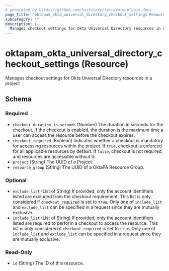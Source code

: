 ```yaml
---
# generated by https://github.com/hashicorp/terraform-plugin-docs
page_title: "oktapam_okta_universal_directory_checkout_settings Resource - terraform-provider-oktapam"
subcategory: ""
description: |-
  Manages checkout settings for Okta Universal Directory resources in a project
---
```


# oktapam_okta_universal_directory_checkout_settings (Resource)

Manages checkout settings for Okta Universal Directory resources in a project



<!-- schema generated by tfplugindocs -->
## Schema

### Required

- `checkout_duration_in_seconds` (Number) The duration in seconds for the checkout. If the checkout is enabled, the duration is the maximum time a user can access the resource before the checkout expires.
- `checkout_required` (Boolean) Indicates whether a checkout is mandatory for accessing resources within the project. If `true`, checkout is enforced for all applicable resources by default. If `false`, checkout is not required, and resources are accessible without it.
- `project` (String) The UUID of a Project.
- `resource_group` (String) The UUID of a OktaPA Resource Group.

### Optional

- `exclude_list` (List of String) If provided, only the account identifiers listed are excluded from the checkout requirement. This list is only considered if `checkout_required` is set to `true`. Only one of `include_list` and `exclude_list` can be specified in a request since they are mutually exclusive.
- `include_list` (List of String) If provided, only the account identifiers listed are required to perform a checkout to access the resource. This list is only considered if `checkout_required` is set to `true`. Only one of `include_list` and `exclude_list` can be specified in a request since they are mutually exclusive.

### Read-Only

- `id` (String) The ID of this resource.
